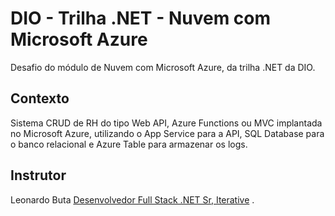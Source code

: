 # DIO - Trilha .NET - Nuvem com Microsoft Azure
Desafio do módulo de Nuvem com Microsoft Azure, da trilha .NET da DIO.

## Contexto
Sistema CRUD de RH do tipo Web API, Azure Functions ou MVC implantada no Microsoft Azure, utilizando o App Service para a API, SQL Database para o banco relacional e Azure Table para armazenar os logs.

## Instrutor
Leonardo Buta
[Desenvolvedor Full Stack .NET Sr, Iterative](https://www.linkedin.com/in/leonardo-buta/)
.